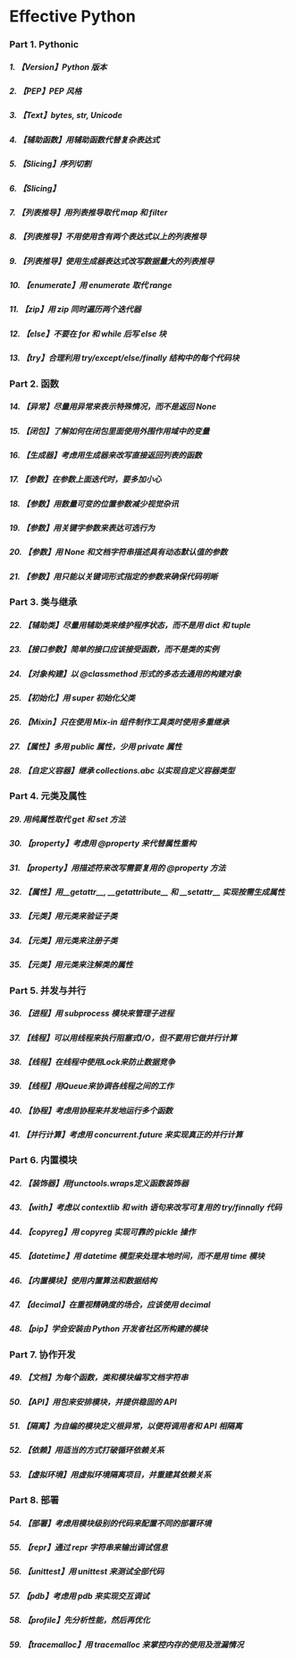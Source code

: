 # Effective Python

### Part 1. Pythonic

##### 1. 【Version】Python 版本

##### 2. 【PEP】PEP 风格

##### 3. 【Text】bytes, str, Unicode

##### 4. 【辅助函数】用辅助函数代替复杂表达式

##### 5. 【Slicing】序列切割

##### 6. 【Slicing】

##### 7. 【列表推导】用列表推导取代 map 和 filter

##### 8. 【列表推导】不用使用含有两个表达式以上的列表推导

##### 9. 【列表推导】使用生成器表达式改写数据量大的列表推导

##### 10. 【enumerate】用 enumerate 取代 range

##### 11. 【zip】用 zip 同时遍历两个迭代器

##### 12. 【else】不要在 for 和 while 后写 else 块

##### 13. 【try】合理利用 try/except/else/finally 结构中的每个代码块

### Part 2. 函数

##### 14. 【异常】尽量用异常来表示特殊情况，而不是返回 None

##### 15. 【闭包】了解如何在闭包里面使用外围作用域中的变量

##### 16. 【生成器】考虑用生成器来改写直接返回列表的函数

##### 17. 【参数】在参数上面迭代时，要多加小心

##### 18. 【参数】用数量可变的位置参数减少视觉杂讯

##### 19. 【参数】用关键字参数来表达可选行为

##### 20. 【参数】用 None 和文档字符串描述具有动态默认值的参数

##### 21. 【参数】用只能以关键词形式指定的参数来确保代码明晰

### Part 3. 类与继承

##### 22. 【辅助类】尽量用辅助类来维护程序状态，而不是用 dict 和 tuple

##### 23. 【接口参数】简单的接口应该接受函数，而不是类的实例

##### 24. 【对象构建】以 @classmethod 形式的多态去通用的构建对象

##### 25. 【初始化】用 super 初始化父类

##### 26. 【Mixin】只在使用 Mix-in 组件制作工具类时使用多重继承

##### 27. 【属性】多用 public 属性，少用 private 属性

##### 28. 【自定义容器】继承 collections.abc 以实现自定义容器类型

### Part 4. 元类及属性

##### 29. 用纯属性取代 get 和 set 方法

##### 30. 【property】考虑用 @property 来代替属性重构

##### 31. 【property】用描述符来改写需要复用的 @property 方法

##### 32. 【属性】用\_\_getattr\_\_, \_\_getattribute\_\_ 和 \_\_setattr\_\_ 实现按需生成属性

##### 33. 【元类】用元类来验证子类

##### 34. 【元类】用元类来注册子类

##### 35. 【元类】用元类来注解类的属性

### Part 5. 并发与并行

##### 36. 【进程】用 subprocess 模块来管理子进程

##### 37. 【线程】可以用线程来执行阻塞式I/O，但不要用它做并行计算

##### 38. 【线程】在线程中使用Lock来防止数据竞争

##### 39. 【线程】用Queue来协调各线程之间的工作

##### 40. 【协程】考虑用协程来并发地运行多个函数

##### 41. 【并行计算】考虑用 concurrent.future 来实现真正的并行计算

### Part 6. 内置模块

##### 42. 【装饰器】用functools.wraps定义函数装饰器

##### 43. 【with】考虑以 contextlib 和 with 语句来改写可复用的 try/finnally 代码

##### 44. 【copyreg】用 copyreg 实现可靠的 pickle 操作

##### 45. 【datetime】用 datetime 模型来处理本地时间，而不是用 time 模块

##### 46. 【内置模块】使用内置算法和数据结构

##### 47. 【decimal】在重视精确度的场合，应该使用 decimal

##### 48. 【pip】学会安装由 Python 开发者社区所构建的模块

### Part 7. 协作开发

##### 49. 【文档】为每个函数，类和模块编写文档字符串

##### 50. 【API】用包来安排模块，并提供稳固的 API

##### 51. 【隔离】为自编的模块定义根异常，以便将调用者和 API 相隔离

##### 52. 【依赖】用适当的方式打破循环依赖关系

##### 53. 【虚拟环境】用虚拟环境隔离项目，并重建其依赖关系

### Part 8. 部署

##### 54. 【部署】考虑用模块级别的代码来配置不同的部署环境

##### 55. 【repr】通过 repr 字符串来输出调试信息

##### 56. 【unittest】用 unittest 来测试全部代码

##### 57. 【pdb】考虑用 pdb 来实现交互调试

##### 58. 【profile】先分析性能，然后再优化

##### 59. 【tracemalloc】用 tracemalloc 来掌控内存的使用及泄漏情况







